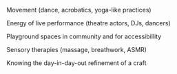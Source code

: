 
Movement (dance, acrobatics, yoga-like practices) 

Energy of live performance (theatre actors, DJs, dancers)

Playground spaces in community and for accessibillity

Sensory therapies (massage, breathwork, ASMR)

Knowing the day-in-day-out refinement of a craft

